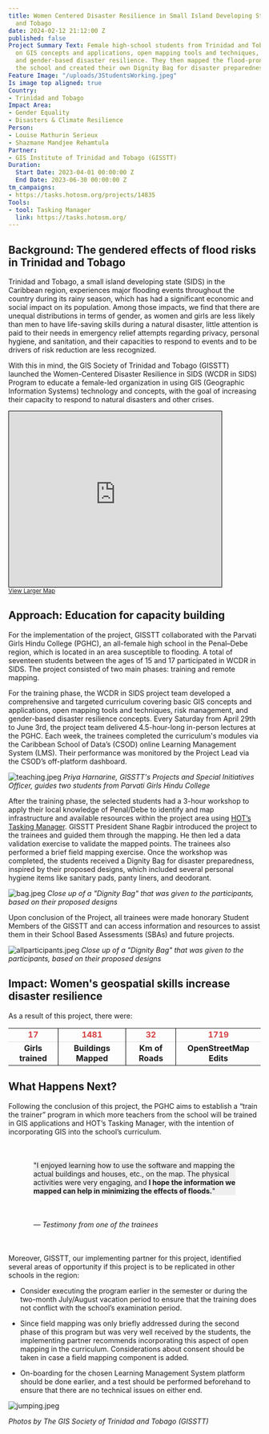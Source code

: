 ```yaml
---
title: Women Centered Disaster Resilience in Small Island Developing States - Trinidad
  and Tobago
date: 2024-02-12 21:12:00 Z
published: false
Project Summary Text: Female high-school students from Trinidad and Tobago were trained
  on GIS concepts and applications, open mapping tools and techniques, risk management,
  and gender-based disaster resilience. They then mapped the flood-prone area around
  the school and created their own Dignity Bag for disaster preparedness.
Feature Image: "/uploads/3StudentsWorking.jpeg"
Is image top aligned: true
Country:
- Trinidad and Tobago
Impact Area:
- Gender Equality
- Disasters & Climate Resilience
Person:
- Louise Mathurin Serieux
- Shazmane Mandjee Rehamtula
Partner:
- GIS Institute of Trinidad and Tobago (GISSTT)
Duration:
  Start Date: 2023-04-01 00:00:00 Z
  End Date: 2023-06-30 00:00:00 Z
tm_campaigns:
- https://tasks.hotosm.org/projects/14835
Tools:
- tool: Tasking Manager
  link: https://tasks.hotosm.org/
---
```


## Background: The gendered effects of flood risks in Trinidad and Tobago

Trinidad and Tobago, a small island developing state (SIDS) in the Caribbean region, experiences major flooding events throughout the country during its rainy season, which has had a significant economic and social impact on its population. Among those impacts, we find that there are unequal distributions in terms of gender, as women and girls are less likely than men to have life-saving skills during a natural disaster, little attention is paid to their needs in emergency relief attempts regarding privacy, personal hygiene, and sanitation, and their capacities to respond to events and to be drivers of risk reduction are less recognized.

With this in mind, the GIS Society of Trinidad and Tobago (GISSTT) launched the Women-Centered Disaster Resilience in SIDS (WCDR in SIDS) Program to educate a female-led organization in using GIS (Geographic Information Systems) technology and concepts, with the goal of increasing their capacity to respond to natural disasters and other crises.

<iframe width="425" height="350" src="https://www.openstreetmap.org/export/embed.html?bbox=-63.30322265625001%2C9.318990192397917%2C-59.75738525390626%2C12.114522771118361&amp;layer=mapnik" style="border: 1px solid black"></iframe><br/><small><a href="https://www.openstreetmap.org/#map=9/10.7200/-61.5303">View Larger Map</a></small>

## Approach: Education for capacity building

For the implementation of the project, GISSTT collaborated with the Parvati Girls Hindu College (PGHC), an all-female high school in the Penal–Debe region, which is located in an area susceptible to flooding. A total of seventeen students between the ages of 15 and 17 participated in WCDR in SIDS. The project consisted of two main phases: training and remote mapping.

For the training phase, the WCDR in SIDS project team developed a comprehensive and targeted curriculum covering basic GIS concepts and applications, open mapping tools and techniques, risk management, and gender-based disaster resilience concepts. Every Saturday from April 29th to June 3rd, the project team delivered 4.5-hour-long in-person lectures at the PGHC. Each week, the trainees completed the curriculum's modules via the Caribbean School of Data’s (CSOD) online Learning Management System (LMS). Their performance was monitored by the Project Lead via the CSOD’s off-platform dashboard.


![teaching.jpeg](/uploads/teaching.jpeg)
*Priya Harnarine, GISSTT's Projects and Special Initiatives Officer, guides two students from Parvati Girls Hindu College*


After the training phase, the selected students had a 3-hour workshop to apply their local knowledge of Penal/Debe to identify and map infrastructure and available resources within the project area using [HOT’s Tasking Manager](https://tasks.hotosm.org/). GISSTT President Shane Ragbir introduced the project to the trainees and guided them through the mapping. He then led a data validation exercise to validate the mapped points. The trainees also performed a brief field mapping exercise. Once the workshop was completed, the students received a Dignity Bag for disaster preparedness, inspired by their proposed designs, which included several personal hygiene items like sanitary pads, panty liners, and deodorant.

![bag.jpeg](/uploads/bag.jpeg)
*Close up of a "Dignity Bag" that was given to the participants, based on their proposed designs*

Upon conclusion of the Project, all trainees were made honorary Student Members of the GISSTT and can access information and resources to assist them in their School Based Assessments (SBAs) and future projects.

![allparticipants.jpeg](/uploads/allparticipants.jpeg)
*Close up of a "Dignity Bag" that was given to the participants, based on their proposed designs*

## Impact: Women's geospatial skills increase disaster resilience

As a result of this project, there were:

<table style="font-weight: bold;">
<tr style="color:#D73F3F; border-bottom: 1px solid #ddd; text-align:center;">
<td>17</td>
<td style="border-left: 1px solid black">1481</td>
<td style="border-left: 1px solid black">32</td>
<td style="border-left: 1px solid black">1719</td>
</tr>
<tr style="text-align:center; border-bottom: 0px">
<td>Girls trained</td>
<td style="border-left: 1px solid black">Buildings Mapped</td>
<td style="border-left: 1px solid black">Km of Roads</td>
<td style="border-left: 1px solid black">OpenStreetMap Edits</td>
</tr>
</table>


## What Happens Next?

Following the conclusion of this project, the PGHC aims to establish a “train the trainer” program in which more teachers from the school will be trained in GIS applications and HOT’s Tasking Manager, with the intention of incorporating GIS into the school’s curriculum.

<p style="margin: 50px; background-color: #f0efef"> "I enjoyed learning how to use the software and mapping the actual buildings and houses, etc., on the map. The physical activities were very engaging, and  <strong> I hope the information we mapped can help in minimizing the effects of floods.</strong>"</p>

<p style="margin: 50px"><em>&mdash; Testimony from one of the trainees</em></p>

Moreover, GISSTT, our implementing partner for this project, identified several areas of opportunity if this project is to be replicated in other schools in the region:

* Consider executing the program earlier in the semester or during the two-month July/August vacation period to ensure that the training does not conflict with the school’s examination period.

* Since field mapping was only briefly addressed during the second phase of this program but was very well received by the students, the implementing partner recommends incorporating this aspect of open mapping in the curriculum. Considerations about consent should be taken in case a field mapping component is added.

* On-boarding for the chosen Learning Management System platform should be done earlier, and a test should be performed beforehand to ensure that there are no technical issues on either end.

![jumping.jpeg](/uploads/jumping.jpeg)

*Photos by The GIS Society of Trinidad and Tobago (GISSTT)*